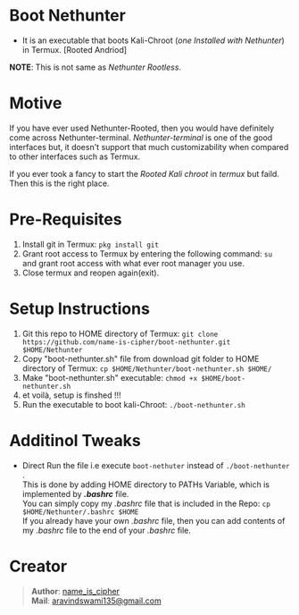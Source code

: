 # Boot Nethunter

- It is an executable that boots Kali-Chroot (_one Installed with Nethunter_) in Termux. [Rooted Andriod]

**NOTE**: This is not same as _Nethunter Rootless_.

# Motive
If you have ever used Nethunter-Rooted, then you would have definitely come across Nethunter-terminal. _Nethunter-terminal_ is one of the good interfaces but, it doesn't support that much customizability when compared to other interfaces such as Termux.  

If you ever took a fancy to start the _Rooted Kali chroot_ in _termux_ but faild. Then this is the right place.

# Pre-Requisites
1. Install git in Termux: `pkg install git`
2. Grant root access to Termux by entering the following command: `su`  
   and grant root access with what ever root manager you use.
3. Close termux and reopen again(exit).

# Setup Instructions
1. Git this repo to HOME directory of Termux: `git clone https://github.com/name-is-cipher/boot-nethunter.git $HOME/Nethunter`
2. Copy "boot-nethunter.sh" file from download git folder to HOME directory of Termux: `cp $HOME/Nethunter/boot-nethunter.sh $HOME/`
3. Make "boot-nethunter.sh" executable: `chmod +x $HOME/boot-nethunter.sh`
5. et voilà, setup is finshed !!!
6. Run the executable to boot kali-Chroot: `./boot-nethunter.sh`

# Additinol Tweaks
- Direct Run the file i.e execute `boot-nethuter` instead of `./boot-nethunter` .  
  This is done by adding HOME directory to PATHs Variable, which is implemented by _**.bashrc**_ file.  
  You can simply copy my _.bashrc_ file that is included in the Repo: `cp $HOME/Nethunter/.bashrc $HOME`     
If you already have your own _.bashrc_ file, then you can add contents of my  _.bashrc_ file to the end of your _.bashrc_ file.

# Creator
> **Author**: [name_is_cipher](https://github.com/name-is-cipher)  
> **Mail**: aravindswami135@gmail.com


